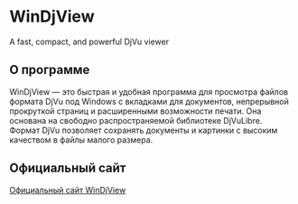 # WinDjView
A fast, compact, and powerful DjVu viewer

## О программе
WinDjView — это быстрая и удобная программа для просмотра файлов формата DjVu под Windows с вкладками для документов, непрерывной прокруткой страниц и расширенными возможности печати. Она основана на свободно распространяемой библиотеке DjVuLibre. Формат DjVu позволяет сохранять документы и картинки с высоким качеством в файлы малого размера.

## Официальный сайт
[Официальный сайт WinDjView](http://ru.windjvu.com/)
